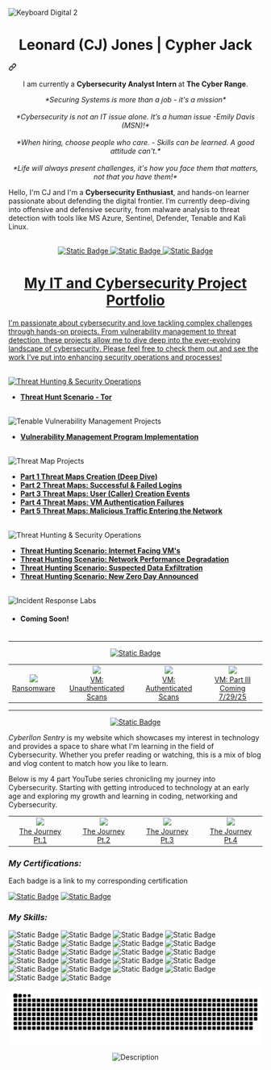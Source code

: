 ![Keyboard Digital 2](https://github.com/user-attachments/assets/bfd0c979-8629-47ab-972c-b9e5096bc0b0)

<div class="markdown-heading" dir="auto"><h1 align="center" class="heading-element" dir="auto">Leonard (CJ) Jones | Cypher Jack</h1><a id="user-content-hi-i-am-sumonta-saha-mridul-" class="anchor" aria-label="Permalink: Hi👋, I am Leonard Jones (Nickname: CJ) " href="#hi-i-am-leonard-jones-(nickname: cj)-"><svg class="octicon octicon-link" viewBox="0 0 16 16" version="1.1" width="16" height="16" aria-hidden="true"><path d="m7.775 3.275 1.25-1.25a3.5 3.5 0 1 1 4.95 4.95l-2.5 2.5a3.5 3.5 0 0 1-4.95 0 .751.751 0 0 1 .018-1.042.751.751 0 0 1 1.042-.018 1.998 1.998 0 0 0 2.83 0l2.5-2.5a2.002 2.002 0 0 0-2.83-2.83l-1.25 1.25a.751.751 0 0 1-1.042-.018.751.751 0 0 1-.018-1.042Zm-4.69 9.64a1.998 1.998 0 0 0 2.83 0l1.25-1.25a.751.751 0 0 1 1.042.018.751.751 0 0 1 .018 1.042l-1.25 1.25a3.5 3.5 0 1 1-4.95-4.95l2.5-2.5a3.5 3.5 0 0 1 4.95 0 .751.751 0 0 1-.018 1.042.751.751 0 0 1-1.042.018 1.998 1.998 0 0 0-2.83 0l-2.5 2.5a1.998 1.998 0 0 0 0 2.83Z"></path></svg></a></div>

<p align="center" width="150px" dir="auto">
  I am currently a <b>Cybersecurity Analyst Intern </b> at
  <b>The Cyber Range</b>.<BR>

<p align="center">
  <em>*Securing Systems is more than a job - it's a mission*</em><BR><BR>
  <em>*Cybersecurity is not an IT issue alone. It’s a human issue -Emily Davis (MSN)!*</em><BR><BR>
  <em>*When hiring, choose people who care. - Skills can be learned. A good attitude can't.*</em><BR><BR>
  <em>*Life will always present challenges, it's how you face them that matters, not that you have them!*</em>
 
  Hello, I'm CJ and I'm a <b>Cybersecurity Enthusiast</b>, and hands-on learner passionate about defending the digital frontier. I’m currently deep-diving into offensive and defensive security, from malware analysis to threat detection with tools like MS Azure, Sentinel, Defender, Tenable and Kali Linux.<BR><BR>
</p>

<p align="center">
<a href="https://im4u73.wixsite.com/cyberiion-sentry/blog" target="_blank"> <img alt="Static Badge" src="https://img.shields.io/badge/Wix-My%20BLog-green">
<a href="https://www.youtube.com/@CypherJack_73" target="_blank"> <img alt="Static Badge" src="https://img.shields.io/badge/YouTube-My%20VLog-red">
<a href="https://www.linkedin.com/in/leonard-jones-2a2b852a/" target="_blank"> <img alt="Static Badge" src="https://img.shields.io/badge/Resume-Portfolio-blue">
</p>

 <!-- I share my journey, projects, and tutorials on YouTube and my blog — aimed at helping others on a journey to break into cybersecurity through practical learning. -->

<H1 align="center">My IT and Cybersecurity Project Portfolio</H1>

I'm passionate about cybersecurity and love tackling complex challenges through hands-on projects. From vulnerability management to threat detection, these projects allow me to dive deep into the ever-evolving landscape of cybersecurity. Please feel free to check them out and see the work I’ve put into enhancing security operations and processes!<BR><BR>

![Threat Hunting & Security Operations](https://img.shields.io/badge/Main_Internship_Projects-active-blue)

- **[Threat Hunt Scenario - Tor](https://github.com/LCJones73/Threat-Hunting-Scenario---Tor)**<BR><BR>

![Tenable Vulnerability Management Projects](https://img.shields.io/badge/Vulnerability_Management_Projects_(Tenable_Nessus)-active-brightgreen)

- **[Vulnerability Management Program Implementation](https://github.com/LCJones73/Vulnerability_Management_Program)**<BR><BR>

![Threat Map Projects](https://img.shields.io/badge/Azure_KQL_Threat_Map_Projects_(Microsoft_Sentinel)-active-purple)

- **[Part 1 Threat Maps Creation (Deep Dive)](https://github.com/LCJones73/Threat-Maps-Creating-Deep-Dive)**<BR>
- **[Part 2 Threat Maps: Successful & Failed Logins](https://github.com/LCJones73/Threat-Map-Authentication-Success-Failures/blob/main/README.md)**<BR>
- **[Part 3 Threat Maps: User (Caller) Creation Events](https://github.com/LCJones73/Threat-Map-Successful-Creation-Events/blob/main/README.md)**<BR>
- **[Part 4 Threat Maps: VM Authentication Failures](https://github.com/LCJones73/VM-Authentication-Failures/blob/main/README.md)**<BR>
- **[Part 5 Threat Maps: Malicious Traffic Entering the Network](https://github.com/LCJones73/Malicious-Traffic-Entering-the-Network/blob/main/README.md)**<BR><BR>
 
<!-- Code below for when I complete these projects - remove the symbols before and at end of code -->
<!-- This is a hidden note or comment in Markdown - **[Programmatic Vulnerability Remediations (PowerShell and BASH)](https:Link Coming soon when Project is completed)**<BR><BR> -->

<!-- - **[Threat Hunting Scenario (Tor Browser Usage)](https:Link Coming soon when Project is completed)** -->

![Threat Hunting & Security Operations](https://img.shields.io/badge/Threat_Hunting_Scenario_Projects_(Microsoft_Defender)-active-red)

- **[Threat Hunting Scenario: Internet Facing VM's](https://github.com/LCJones73/Threat-Hunting-Scenario-Internet-Facing-VMs/blob/main/README.md)**
- **[Threat Hunting Scenario: Network Performance  Degradation](https://github.com/LCJones73/Threat-Hunting-Scenario-Network-Performance-Degradation/blob/main/README.md)**
- **[Threat Hunting Scenario: Suspected Data Exfiltration](https://github.com/LCJones73/Suspected-Data-Exfiltration/blob/main/README.md)**
- **[Threat Hunting Scenario: New Zero Day Announced](https://github.com/LCJones73/Threat-Hunt-New-Zero-Day-Announced)**<BR><BR>

![Incident Response Labs](https://img.shields.io/badge/Incident_Response_Labs_(Microsoft_Sentinel)-active-red)

- #### Coming Soon!<BR><BR>

<hr/>
<p align="center">
<a href="https://im4u73.wixsite.com/YouTube-Tutorials" target="_blank"> <img alt="Static Badge" src="https://img.shields.io/badge/YouTube-Cybersecurity-red?style=for-the-badge">
</a></p>

<table>
  <tr>
    <td align="center">
      <a href="https://youtu.be/IAcVtpNkNlk?si=iz3rFpm2l0eWOWe3" target="_blank">
        <img src="https://github.com/user-attachments/assets/5706cf24-7297-46b3-93b9-fbeb579c2639" width="200" />
        <br/>Ransomware
      </a>
    </td>
    <td align="center">
      <a href="https://youtu.be/IKKXBhVP0eo" target="_blank">
        <img src="https://github.com/user-attachments/assets/0a68d6d5-8343-41db-83d5-89c5af098959" width="200" />
        <br/>VM: Unauthenticated Scans
      </a>
    </td>
    <td align="center">
      <a href="https://youtu.be/HW3XsEEUNmE" target="_blank">
        <img src="https://github.com/user-attachments/assets/fb8992ef-731a-451e-a7e1-a2c895a74235" width="200" />
        <br/>VM: Authenticated Scans
      </a>
    </td>
    <td align="center">
      <a href="INSERT LINK HERE" target="_blank">
        <img src="https://github.com/user-attachments/assets/5a007aea-c0fe-4721-8e72-717be35e8107" width="200" />
        <br/>VM: Part III Coming 7/29/25
      </a>
    </td>
  </tr>
</table>

<hr/>
<p align="center">
<a href="https://im4u73.wixsite.com/cyberiion-sentry" target="_blank"> <img alt="Static Badge" src="https://img.shields.io/badge/CyberIIon-Sentry-blue?style=for-the-badge">
</a></p>

_CyberIIon Sentry_ is my website which showcases my interest in technology and provides a space to share what I'm learning in the field of Cybersecurity. Whether you prefer reading or watching, this is a mix of blog and vlog content to match how you like to learn.

Below is my 4 part YouTube series chronicling my journey into Cybersecurity. Starting with getting introduced to technology at an early age and exploring my growth and learning in coding, networking and Cybersecurity.

<table>
  <tr>
    <td align="center">
      <a href="https://youtu.be/-FqS_sQJi1I" target="_blank">
        <img src="https://img.youtube.com/vi/-FqS_sQJi1I/0.jpg" width="200" />
        <br/>The Journey Pt.1
      </a>
    </td>
    <td align="center">
      <a href="https://youtu.be/IKKXBhVP0eo" target="_blank">
        <img src="https://img.youtube.com/vi/IKKXBhVP0eo/0.jpg" width="200" />
        <br/>The Journey Pt.2
      </a>
    </td>
    <td align="center">
      <a href="https://youtu.be/9x29kEup6aw" target="_blank">
        <img src="https://img.youtube.com/vi/9x29kEup6aw/0.jpg" width="200" />
        <br/>The Journey Pt.3
      </a>
    </td>
    <td align="center">
      <a href="https://youtu.be/TiMSwTMH_8M" target="_blank">
        <img src="https://img.youtube.com/vi/TiMSwTMH_8M/0.jpg" width="200" />
        <br/>The Journey Pt.4
      </a>
    </td>
  </tr>
</table>


### _My Certifications:_

Each badge is a link to my corresponding certification

[![Static Badge](https://img.shields.io/badge/Network+-%23CE2029?style=for-the-badge&logo=comptia&logoColor=white)](https://github.com/LCJones73/Certifications?tab=readme-ov-file#CompTia-Network-Certification)
[![Static Badge](https://img.shields.io/badge/ISC2_CC-%23468145?style=for-the-badge&logo=isc2&logoColor=black)](https://github.com/LCJones73/Certifications?tab=readme-ov-file#ISC2-Certified-in-Cybersecurity-Certification)

### _My Skills:_
![Static Badge](https://img.shields.io/badge/MS%20Azure-blue?style=for-the-badge)
![Static Badge](https://img.shields.io/badge/MS%20Sentinal-lightblue?style=for-the-badge)
![Static Badge](https://img.shields.io/badge/MS_Defender-%234682b4?style=for-the-badge&logo=MS-Defender&logoColor=%234682b4&labelColor=%234682b4&color=%234682b4) 
![Static Badge](https://img.shields.io/badge/KQL-%238a2be2?style=for-the-badge&logo=KQL&logoColor=%238a2be2&labelColor=%238a2be2&color=%238a2be2) 
![Static Badge](https://img.shields.io/badge/Tenable-%230C6EFC?style=for-the-badge)
![Static Badge](https://img.shields.io/badge/Excel-%2368BC71?style=for-the-badge&logo=excel&logoColor=black) 
![Static Badge](https://img.shields.io/badge/Word-%233B66BC?style=for-the-badge&logo=word&logoColor=black) 
![Static Badge](https://img.shields.io/badge/Outlook-%230DBDFF?style=for-the-badge&logo=outlook&logoColor=white) 
![Static Badge](https://img.shields.io/badge/PowerPoint-%23FF9E0F?style=for-the-badge&logo=powerpoint&logoColor=black) 
![Static Badge](https://img.shields.io/badge/Html5-%23E34F26?style=for-the-badge&logo=html5&logoColor=white)
![Static Badge](https://img.shields.io/badge/CSS-%23663399?style=for-the-badge&logo=css) 
![Static Badge](https://img.shields.io/badge/JavaScript-%23F7DF1E?style=for-the-badge&logo=javascript&logoColor=black) 
![Static Badge](https://img.shields.io/badge/Wix-%230C6EFC?style=for-the-badge&logo=wix&logoColor=white)
![Static Badge](https://img.shields.io/badge/MarkDown-%23008080?style=for-the-badge&logo=markdown&logoColor=black) 
![Static Badge](https://img.shields.io/badge/Github-%23CE2029?style=for-the-badge&logo=github&logoColor=white)
![Static Badge](https://img.shields.io/badge/VMWare-%23607078?style=for-the-badge&logo=vmware&logoColor=black) 
![Static Badge](https://img.shields.io/badge/Kali%20Linux-%23557C94?style=for-the-badge&logo=kali%20linux&logoColor=black) 
![Static Badge](https://img.shields.io/badge/Wireshark-%231679A7?style=for-the-badge&logo=wireshark&logoColor=white) 
![Static Badge](https://img.shields.io/badge/FreeCodeCamp-green?style=for-the-badge&logo=freecodecamp&logoColor=black)
![Static Badge](https://img.shields.io/badge/Notion-grey?style=for-the-badge&logo=notion&logoColor=white)
![Static Badge](https://img.shields.io/badge/Apple-white?style=for-the-badge&logo=apple&logoColor=black)
![Static Badge](https://img.shields.io/badge/YouTube-%23CE2029?style=for-the-badge&logo=youtube&logoColor=black)

<div align="center">

  ![snake gif](https://github.com/LCJones73/LCJones73/blob/output/github-snake-dark.svg?short_path=1fa939f)
  
</div>

<p align="center">
  <img src="https://github.com/user-attachments/assets/eb5258c7-3206-41a8-b806-1522e14c978d" alt="Description" width="400"/>
</p>

<!--
<img width="35" alt="image" src="https://github.com/user-attachments/assets/2f41c7cd-5ea8-4475-b451-a37161b6c3fb"> 
<img width="35" alt="image" src="https://github.com/user-attachments/assets/77649969-9910-4994-8b96-74a116cfb2a8">
-->
